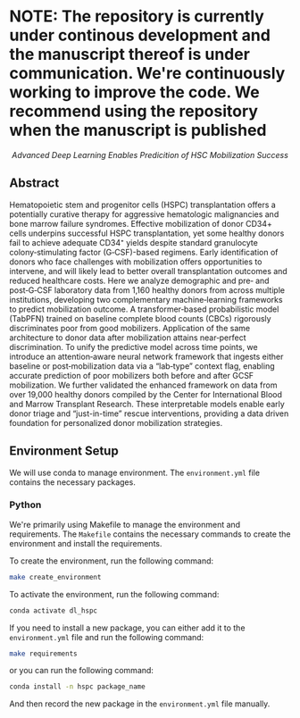 # NOTE: The repository is currently under continous development and the manuscript thereof is under communication. We're continuously working to improve the code. We recommend using the repository when the manuscript is published

<p align="center">
    <em> Advanced Deep Learning Enables Predicition of HSC Mobilization Success </em>
</p>

## Abstract

Hematopoietic stem and progenitor cells (HSPC) transplantation offers a potentially curative therapy for aggressive hematologic malignancies and bone marrow failure syndromes. Effective mobilization of donor CD34+ cells underpins successful HSPC transplantation, yet some healthy donors fail to achieve adequate CD34⁺ yields despite standard granulocyte colony‑stimulating factor (G‑CSF)-based regimens. Early identification of donors who face challenges with mobilization offers opportunities to intervene, and will likely lead to better overall transplantation outcomes and reduced healthcare costs. Here we analyze demographic and pre‑ and post‑G‑CSF laboratory data from 1,160 healthy donors from across multiple institutions, developing two complementary machine‑learning frameworks to predict mobilization outcome. A transformer‑based probabilistic model (TabPFN) trained on baseline complete blood counts (CBCs) rigorously discriminates poor from good mobilizers. Application of the same architecture to donor data after mobilization attains near‑perfect discrimination. To unify the predictive model across time points, we introduce an attention‑aware neural network framework that ingests either baseline or post‑mobilization data via a “lab‑type” context flag, enabling accurate prediction of poor mobilizers both before and after GCSF mobilization. We further validated the enhanced framework on data from over 19,000 healthy donors compiled by the Center for International Blood and Marrow Transplant Research. These interpretable models enable early donor triage and “just-in-time” rescue interventions, providing a data driven foundation for personalized donor mobilization strategies.

## Environment Setup

We will use conda to manage environment. The `environment.yml` file contains the necessary packages.

### Python

We're primarily using Makefile to manage the environment and requirements. The `Makefile` contains the necessary commands to create the environment and install the requirements.

To create the environment, run the following command:

```bash
make create_environment
```

To activate the environment, run the following command:

```bash
conda activate dl_hspc
```

If you need to install a new package, you can either add it to the `environment.yml` file and run the following command:

```bash
make requirements
```

or you can run the following command:

```bash
conda install -n hspc package_name
```

And then record the new package in the `environment.yml` file manually.
